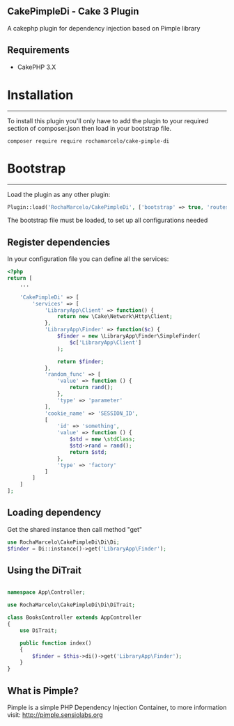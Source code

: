 ## CakePimpleDi - Cake 3 Plugin
A cakephp plugin for dependency injection based on Pimple library

## Requirements
* CakePHP 3.X

# Installation
---------
To install this plugin you'll only have to add the plugin to your required section of composer.json then load in your bootstrap file.

```
composer require require rochamarcelo/cake-pimple-di
```

# Bootstrap
---------

Load the plugin as any other plugin:

```php
Plugin::load('RochaMarcelo/CakePimpleDi', ['bootstrap' => true, 'routes' => false]);
```

The bootstrap file must be loaded, to set up all configurations needed

## Register dependencies

In your configuration file you can define all the services:

```php
<?php
return [
    ...

    'CakePimpleDi' => [
        'services' => [
            'LibraryApp\Client' => function() {
                return new \Cake\Network\Http\Client;
            },
            'LibraryApp\Finder' => function($c) {
                $finder = new \LibraryApp\Finder\SimpleFinder(
                	$c['LibraryApp\Client']
                );

                return $finder;
            },
            'random_func' => [
                'value' => function () {
                    return rand();
                },
                'type' => 'parameter'
            ],
            'cookie_name' => 'SESSION_ID',
            [
                'id' => 'something',
                'value' => function () {
                    $std = new \stdClass;
                    $std->rand = rand();
                    return $std;
                },
                'type' => 'factory'
            ]
        ]
    ]
];
```

## Loading dependency
Get the shared instance then call method "get"

```php
use RochaMarcelo\CakePimpleDi\Di\Di;
$finder = Di::instance()->get('LibraryApp\Finder');
```

## Using the DiTrait

```php

namespace App\Controller;

use RochaMarcelo\CakePimpleDi\Di\DiTrait;

class BooksController extends AppController
{
	use DiTrait;

    public function index()
    {
        $finder = $this->di()->get('LibraryApp\Finder');
    }
}
```

## What is Pimple?

Pimple is a simple PHP Dependency Injection Container, to more information visit: http://pimple.sensiolabs.org

